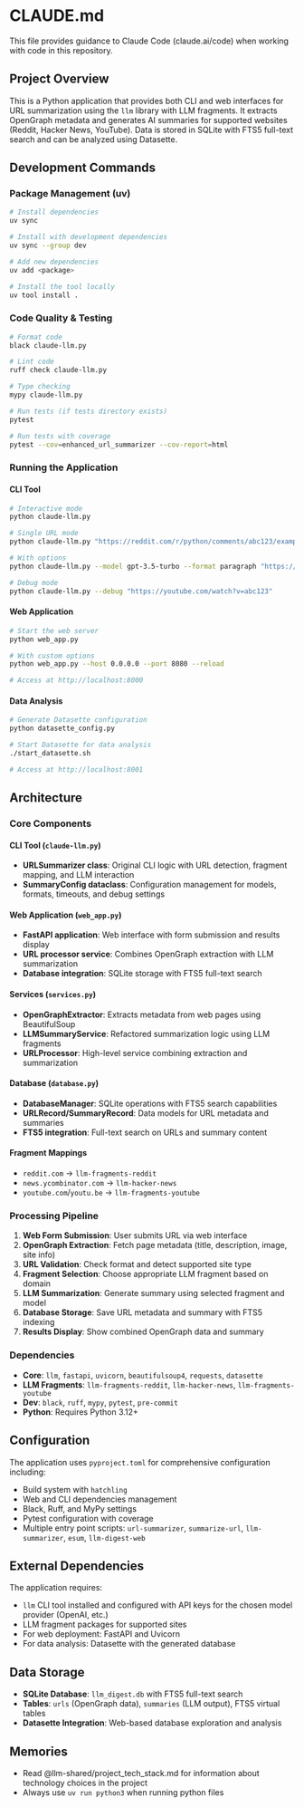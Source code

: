 # CLAUDE.md

This file provides guidance to Claude Code (claude.ai/code) when working with code in this repository.

## Project Overview

This is a Python application that provides both CLI and web interfaces for URL summarization using the `llm` library with LLM fragments. It extracts OpenGraph metadata and generates AI summaries for supported websites (Reddit, Hacker News, YouTube). Data is stored in SQLite with FTS5 full-text search and can be analyzed using Datasette.

## Development Commands

### Package Management (uv)

```bash
# Install dependencies
uv sync

# Install with development dependencies
uv sync --group dev

# Add new dependencies
uv add <package>

# Install the tool locally
uv tool install .
```

### Code Quality & Testing

```bash
# Format code
black claude-llm.py

# Lint code
ruff check claude-llm.py

# Type checking
mypy claude-llm.py

# Run tests (if tests directory exists)
pytest

# Run tests with coverage
pytest --cov=enhanced_url_summarizer --cov-report=html
```

### Running the Application

#### CLI Tool

```bash
# Interactive mode
python claude-llm.py

# Single URL mode
python claude-llm.py "https://reddit.com/r/python/comments/abc123/example"

# With options
python claude-llm.py --model gpt-3.5-turbo --format paragraph "https://news.ycombinator.com/item?id=123"

# Debug mode
python claude-llm.py --debug "https://youtube.com/watch?v=abc123"
```

#### Web Application

```bash
# Start the web server
python web_app.py

# With custom options
python web_app.py --host 0.0.0.0 --port 8080 --reload

# Access at http://localhost:8000
```

#### Data Analysis

```bash
# Generate Datasette configuration
python datasette_config.py

# Start Datasette for data analysis
./start_datasette.sh

# Access at http://localhost:8001
```

## Architecture

### Core Components

#### CLI Tool (`claude-llm.py`)

- **URLSummarizer class**: Original CLI logic with URL detection, fragment mapping, and LLM interaction
- **SummaryConfig dataclass**: Configuration management for models, formats, timeouts, and debug settings

#### Web Application (`web_app.py`)

- **FastAPI application**: Web interface with form submission and results display
- **URL processor service**: Combines OpenGraph extraction with LLM summarization
- **Database integration**: SQLite storage with FTS5 full-text search

#### Services (`services.py`)

- **OpenGraphExtractor**: Extracts metadata from web pages using BeautifulSoup
- **LLMSummaryService**: Refactored summarization logic using LLM fragments
- **URLProcessor**: High-level service combining extraction and summarization

#### Database (`database.py`)

- **DatabaseManager**: SQLite operations with FTS5 search capabilities
- **URLRecord/SummaryRecord**: Data models for URL metadata and summaries
- **FTS5 integration**: Full-text search on URLs and summary content

#### Fragment Mappings

- `reddit.com` → `llm-fragments-reddit`
- `news.ycombinator.com` → `llm-hacker-news`
- `youtube.com`/`youtu.be` → `llm-fragments-youtube`

### Processing Pipeline

1. **Web Form Submission**: User submits URL via web interface
2. **OpenGraph Extraction**: Fetch page metadata (title, description, image, site info)
3. **URL Validation**: Check format and detect supported site type
4. **Fragment Selection**: Choose appropriate LLM fragment based on domain
5. **LLM Summarization**: Generate summary using selected fragment and model
6. **Database Storage**: Save URL metadata and summary with FTS5 indexing
7. **Results Display**: Show combined OpenGraph data and summary

### Dependencies

- **Core**: `llm`, `fastapi`, `uvicorn`, `beautifulsoup4`, `requests`, `datasette`
- **LLM Fragments**: `llm-fragments-reddit`, `llm-hacker-news`, `llm-fragments-youtube`
- **Dev**: `black`, `ruff`, `mypy`, `pytest`, `pre-commit`
- **Python**: Requires Python 3.12+

## Configuration

The application uses `pyproject.toml` for comprehensive configuration including:

- Build system with `hatchling`
- Web and CLI dependencies management
- Black, Ruff, and MyPy settings
- Pytest configuration with coverage
- Multiple entry point scripts: `url-summarizer`, `summarize-url`, `llm-summarizer`, `esum`, `llm-digest-web`

## External Dependencies

The application requires:

- `llm` CLI tool installed and configured with API keys for the chosen model provider (OpenAI, etc.)
- LLM fragment packages for supported sites
- For web deployment: FastAPI and Uvicorn
- For data analysis: Datasette with the generated database

## Data Storage

- **SQLite Database**: `llm_digest.db` with FTS5 full-text search
- **Tables**: `urls` (OpenGraph data), `summaries` (LLM output), FTS5 virtual tables
- **Datasette Integration**: Web-based database exploration and analysis

## Memories

- Read @llm-shared/project_tech_stack.md for information about technology choices in the project
- Always use `uv run python3` when running python files
